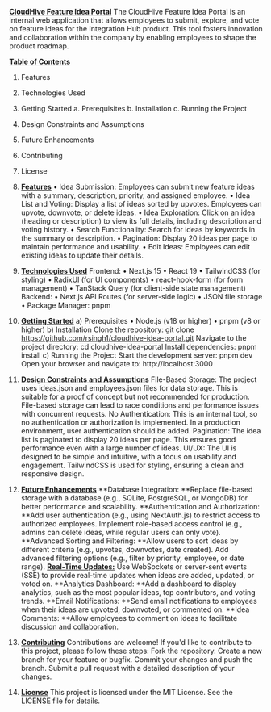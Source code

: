 <ins>**CloudHive Feature Idea Portal**</ins>
The CloudHive Feature Idea Portal is an internal web application that allows employees to submit, explore, and vote on feature ideas for the Integration Hub product. This tool fosters innovation and collaboration within the company by enabling employees to shape the product roadmap.

<ins>**Table of Contents**</ins>

1.	Features
2.	Technologies Used
3.	Getting Started
a.	Prerequisites
b.	Installation
c.	Running the Project
4.	Design Constraints and Assumptions
5.	Future Enhancements
6.	Contributing
7.	License

1.	<ins>**Features**</ins>
•	Idea Submission: Employees can submit new feature ideas with a summary, description, priority, and assigned employee.
•	Idea List and Voting: Display a list of ideas sorted by upvotes. Employees can upvote, downvote, or delete ideas.
•	Idea Exploration: Click on an idea (heading or description) to view its full details, including description and voting history.
•	Search Functionality: Search for ideas by keywords in the summary or description.
•	Pagination: Display 20 ideas per page to maintain performance and usability.
•	Edit Ideas: Employees can edit existing ideas to update their details.
2.	<ins>**Technologies Used**</ins>
Frontend:
•	Next.js 15
•	React 19
•	TailwindCSS (for styling)
•	RadixUI (for UI components)
•	react-hook-form (for form management)
•	TanStack Query (for client-side state management)
Backend:
•	Next.js API Routes (for server-side logic)
•	JSON file storage 
•	Package Manager: pnpm

3.	<ins>**Getting Started**</ins>
a)	Prerequisites
•	Node.js (v18 or higher)
•	pnpm (v8 or higher)
b)	Installation
Clone the repository:
git clone https://github.com/rsingh1/cloudhive-idea-portal.git
Navigate to the project directory:
cd cloudhive-idea-portal
Install dependencies:
pnpm install
c)	Running the Project
Start the development server:
pnpm dev
Open your browser and navigate to:
http://localhost:3000
4.	<ins>**Design Constraints and Assumptions**</ins>
File-Based Storage:
The project uses ideas.json and employees.json files for data storage. This is suitable for a proof of concept but not recommended for production.
File-based storage can lead to race conditions and performance issues with concurrent requests.
No Authentication:
This is an internal tool, so no authentication or authorization is implemented. In a production environment, user authentication should be added.
Pagination:
The idea list is paginated to display 20 ideas per page. This ensures good performance even with a large number of ideas.
UI/UX:
The UI is designed to be simple and intuitive, with a focus on usability and engagement.
TailwindCSS is used for styling, ensuring a clean and responsive design.
5.	<ins>**Future Enhancements**</ins>
**Database Integration:
**Replace file-based storage with a database (e.g., SQLite, PostgreSQL, or MongoDB) for better performance and scalability.
**Authentication and Authorization:
**Add user authentication (e.g., using NextAuth.js) to restrict access to authorized employees.
Implement role-based access control (e.g., admins can delete ideas, while regular users can only vote).
**Advanced Sorting and Filtering:
**Allow users to sort ideas by different criteria (e.g., upvotes, downvotes, date created).
Add advanced filtering options (e.g., filter by priority, employee, or date range).
<ins>**Real-Time Updates:**</ins>
Use WebSockets or server-sent events (SSE) to provide real-time updates when ideas are added, updated, or voted on.
**Analytics Dashboard:
**Add a dashboard to display analytics, such as the most popular ideas, top contributors, and voting trends.
**Email Notifications:
**Send email notifications to employees when their ideas are upvoted, downvoted, or commented on.
**Idea Comments:
**Allow employees to comment on ideas to facilitate discussion and collaboration.

6.	<ins>**Contributing**</ins>
Contributions are welcome! If you'd like to contribute to this project, please follow these steps:
Fork the repository.
Create a new branch for your feature or bugfix.
Commit your changes and push the branch.
Submit a pull request with a detailed description of your changes.
7.	<ins>**License**</ins>
This project is licensed under the MIT License. See the LICENSE file for details.
